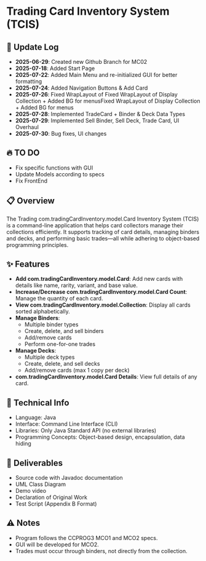 # Trading Card Inventory System (TCIS)

## 📌 Update Log
- **2025-06-29**: Created new Github Branch for MC02
- **2025-07-18**: Added Start Page
- **2025-07-22**: Added Main Menu and re-initialized GUI for better formatting
- **2025-07-24**: Added Navigation Buttons & Add Card
- **2025-07-26**: Fixed WrapLayout of Fixed WrapLayout of Display Collection + Added BG for menusFixed WrapLayout of Display Collection + Added BG for menus
- **2025-07-28**: Implemented TradeCard + Binder & Deck Data Types
- **2025-07-29**: Implemented Sell Binder, Sell Deck, Trade Card, UI Overhaul
- **2025-07-30**: Bug fixes, UI changes

## 🔥 TO DO
- Fix specific functions with GUI
- Update Models according to specs
- Fix FrontEnd


## 📋 Overview
The Trading com.tradingCardInventory.model.Card Inventory System (TCIS) is a command-line application that helps card collectors manage their collections efficiently. It supports tracking of card details, managing binders and decks, and performing basic trades—all while adhering to object-based programming principles.

## ✨ Features
- **Add com.tradingCardInventory.model.Card**: Add new cards with details like name, rarity, variant, and base value.
- **Increase/Decrease com.tradingCardInventory.model.Card Count**: Manage the quantity of each card.
- **View com.tradingCardInventory.model.Collection**: Display all cards sorted alphabetically.
- **Manage Binders**:
  - Multiple binder types
  - Create, delete, and sell binders
  - Add/remove cards
  - Perform one-for-one trades
- **Manage Decks**:
  - Multiple deck types
  - Create, delete, and sell decks
  - Add/remove cards (max 1 copy per deck)
- **com.tradingCardInventory.model.Card Details**: View full details of any card.

## 🔧 Technical Info
- Language: Java
- Interface: Command Line Interface (CLI)
- Libraries: Only Java Standard API (no external libraries)
- Programming Concepts: Object-based design, encapsulation, data hiding

## 📁 Deliverables
- Source code with Javadoc documentation
- UML Class Diagram
- Demo video
- Declaration of Original Work
- Test Script (Appendix B Format)

## ⚠️ Notes
- Program follows the CCPROG3 MCO1 and MCO2 specs.
- GUI will be developed for MCO2.
- Trades must occur through binders, not directly from the collection.

